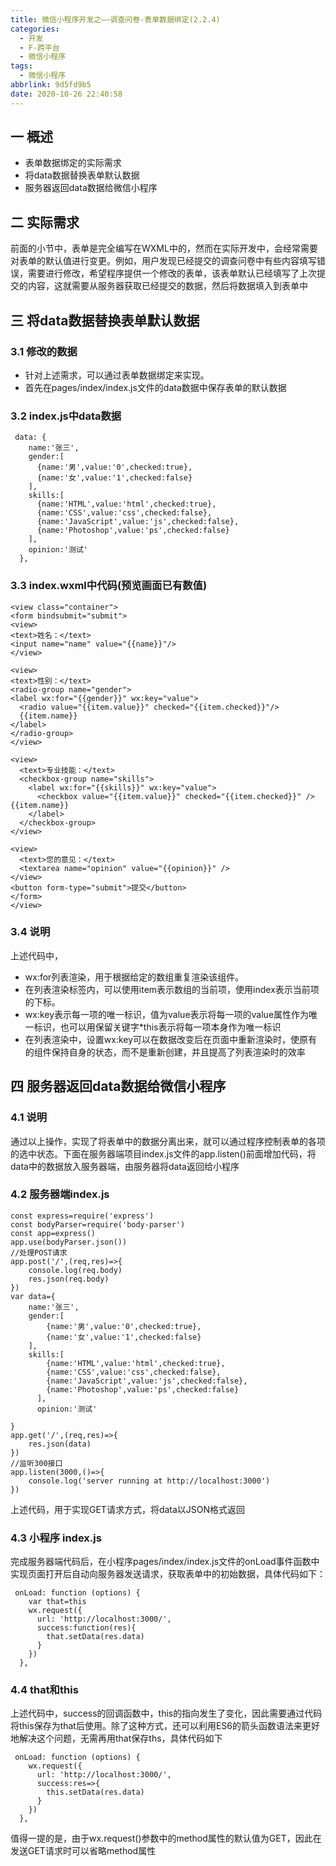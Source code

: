 ```yaml
---
title: 微信小程序开发之——调查问卷-表单数据绑定(2.2.4)
categories:
  - 开发
  - F-跨平台
  - 微信小程序
tags:
  - 微信小程序
abbrlink: 9d5fd9b5
date: 2020-10-26 22:40:58
---
```

## 一 概述
* 表单数据绑定的实际需求
* 将data数据替换表单默认数据
* 服务器返回data数据给微信小程序

<!--more-->

## 二 实际需求

前面的小节中，表单是完全编写在WXML中的，然而在实际开发中，会经常需要对表单的默认值进行变更。例如，用户发现已经提交的调查问卷中有些内容填写错误，需要进行修改，希望程序提供一个修改的表单，该表单默认已经填写了上次提交的内容，这就需要从服务器获取已经提交的数据，然后将数据填入到表单中

## 三 将data数据替换表单默认数据

### 3.1 修改的数据

* 针对上述需求，可以通过表单数据绑定来实现。
* 首先在pages/index/index.js文件的data数据中保存表单的默认数据

### 3.2 index.js中data数据

```
 data: {
    name:'张三',
    gender:[
      {name:'男',value:'0',checked:true},
      {name:'女',value:'1',checked:false}
    ],
    skills:[
      {name:'HTML',value:'html',checked:true},
      {name:'CSS',value:'css',checked:false},
      {name:'JavaScript',value:'js',checked:false},
      {name:'Photoshop',value:'ps',checked:false}
    ],
    opinion:'测试'
  },
```

### 3.3 index.wxml中代码(预览画面已有数值)

```
<view class="container">
<form bindsubmit="submit">
<view>
<text>姓名：</text>
<input name="name" value="{{name}}"/>
</view>

<view>
<text>性别：</text>
<radio-group name="gender">
<label wx:for="{{gender}}" wx:key="value">
  <radio value="{{item.value}}" checked="{{item.checked}}"/>
  {{item.name}}
</label>
</radio-group>
</view>

<view>
  <text>专业技能：</text>
  <checkbox-group name="skills">
    <label wx:for="{{skills}}" wx:key="value">
      <checkbox value="{{item.value}}" checked="{{item.checked}}" />{{item.name}}
    </label>
  </checkbox-group>
</view>

<view>
  <text>您的意见：</text>
  <textarea name="opinion" value="{{opinion}}" />
</view>
<button form-type="submit">提交</button>
</form>
</view>
```

### 3.4 说明

上述代码中，

* wx:for列表渲染，用于根据给定的数组重复渲染该组件。
* 在列表渲染标签内，可以使用item表示数组的当前项，使用index表示当前项的下标。
* wx:key表示每一项的唯一标识，值为value表示将每一项的value属性作为唯一标识，也可以用保留关键字*this表示将每一项本身作为唯一标识
* 在列表渲染中，设置wx:key可以在数据改变后在页面中重新渲染时，使原有的组件保持自身的状态，而不是重新创建，并且提高了列表渲染时的效率

## 四 服务器返回data数据给微信小程序

### 4.1 说明

通过以上操作，实现了将表单中的数据分离出来，就可以通过程序控制表单的各项的选中状态。下面在服务器端项目index.js文件的app.listen()前面增加代码，将data中的数据放入服务器端，由服务器将data返回给小程序

### 4.2 服务器端index.js

```
const express=require('express')
const bodyParser=require('body-parser')
const app=express()
app.use(bodyParser.json())
//处理POST请求
app.post('/',(req,res)=>{
    console.log(req.body)
    res.json(req.body)
})
var data={
    name:'张三',
    gender:[
        {name:'男',value:'0',checked:true},
        {name:'女',value:'1',checked:false}
    ],
    skills:[
        {name:'HTML',value:'html',checked:true},
        {name:'CSS',value:'css',checked:false},
        {name:'JavaScript',value:'js',checked:false},
        {name:'Photoshop',value:'ps',checked:false}
      ],
      opinion:'测试'

}
app.get('/',(req,res)=>{
    res.json(data)
})
//监听300接口
app.listen(3000,()=>{
    console.log('server running at http://localhost:3000')
})
```

上述代码，用于实现GET请求方式，将data以JSON格式返回

### 4.3 小程序 index.js

完成服务器端代码后，在小程序pages/index/index.js文件的onLoad事件函数中实现页面打开后自动向服务器发送请求，获取表单中的初始数据，具体代码如下：

```
 onLoad: function (options) {
    var that=this
    wx.request({
      url: 'http://localhost:3000/',
      success:function(res){
        that.setData(res.data)
      }
    })
  },
```

### 4.4 that和this

上述代码中，success的回调函数中，this的指向发生了变化，因此需要通过代码将this保存为that后使用。除了这种方式，还可以利用ES6的箭头函数语法来更好地解决这个问题，无需再用that保存ths，具体代码如下

```
 onLoad: function (options) {
    wx.request({
      url: 'http://localhost:3000/',
      success:res=>{
        this.setData(res.data)
      }
    })
  },
```

值得一提的是，由于wx.request()参数中的method属性的默认值为GET，因此在发送GET请求时可以省略method属性